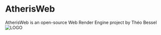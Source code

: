 # AtherisWeb
AtherisWeb is an open-source Web Render Engine project by Théo Bessel
![LOGO](https://user-images.githubusercontent.com/43089275/54953295-2fd15b80-4f48-11e9-8433-73462d9b6cba.png)
